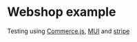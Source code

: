 # Webshop example

Testing using [Commerce.js](https://commercejs.com/), [MUI](https://mui.com/) and [stripe](https://stripe.com/)